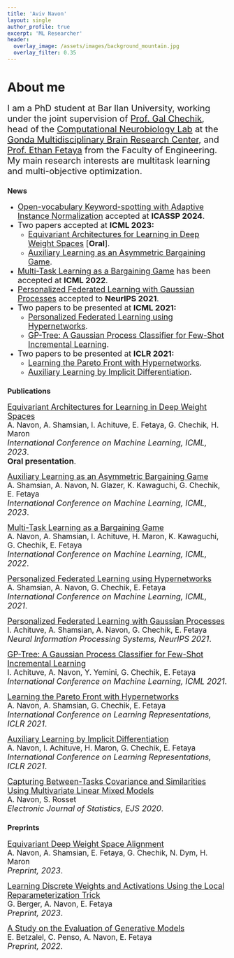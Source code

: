 ```yaml
---
title: 'Aviv Navon'
layout: single
author_profile: true
excerpt: 'ML Researcher'
header:
  overlay_image: /assets/images/background_mountain.jpg
  overlay_filter: 0.35
---
```


# About me

<span style="font-size:20px;">I am a PhD student at Bar Ilan University, working under the joint supervision of <a href="https://chechiklab.biu.ac.il/~gal/"> Prof. Gal Chechik</a>, head of the <a href="http://chechiklab.biu.ac.il/"> Computational Neurobiology Lab</a> at the <a href="http://www.gondabrain.biu.ac.il/">Gonda Multidisciplinary Brain Research Center</a>, and <a href="http://www.eng.biu.ac.il/fetayae/"> Prof. Ethan Fetaya</a> from the Faculty of Engineering. My main research interests are multitask learning and multi-objective optimization. </span>

### News

- <span style="font-size:18px;">[Open-vocabulary Keyword-spotting with Adaptive Instance Normalization](https://arxiv.org/abs/2301.13501) accepted at **ICASSP 2024**.</span>
- <span style="font-size:18px;">Two papers accepted at **ICML 2023:**</span>
  - <span style="font-size:18px;">[Equivariant Architectures for Learning in Deep Weight Spaces](https://arxiv.org/abs/2301.12780) [**Oral**].</span>
  - <span style="font-size:18px;">[Auxiliary Learning as an Asymmetric Bargaining Game](https://arxiv.org/abs/2301.13501).</span>
- <span style="font-size:18px;">[Multi-Task Learning as a Bargaining Game](https://arxiv.org/abs/2202.01017) has been accepted at **ICML 2022**.</span>
- <span style="font-size:18px;">[Personalized Federated Learning with Gaussian Processes](https://arxiv.org/abs/2106.15482) accepted to **NeurIPS 2021**.</span>
- <span style="font-size:18px;">Two papers to be presented at **ICML 2021:**</span>
	- <span style="font-size:18px;">[Personalized Federated Learning using Hypernetworks](https://avivsham.github.io/pfedhn/).</span>
	- <span style="font-size:18px;">[GP-Tree: A Gaussian Process Classifier for Few-Shot Incremental Learning](https://arxiv.org/abs/2102.07868).</span>
- <span style="font-size:18px;">Two papers to be presented at **ICLR 2021:**</span>
	- <span style="font-size:18px;">[Learning the Pareto Front with Hypernetworks](https://avivnavon.github.io/ParetoHN/).</span>
	- <span style="font-size:18px;">[Auxiliary Learning by Implicit Differentiation](https://avivnavon.github.io/AuxiLearn/).</span>

### Publications


<span style="font-size:18px;">[Equivariant Architectures for Learning in Deep Weight Spaces](https://arxiv.org/abs/2301.12780)</span><br>
<span style="font-size:17px;"> A. Navon, A. Shamsian, I. Achituve, E. Fetaya, G. Chechik, H. Maron </span><br>
<span style="font-size:18px;"> _International Conference on Machine Learning, ICML, 2023_.</span><br>
<span style="font-size:18px;"> **Oral presentation**.</span><br>
<!-- --- -->

<span style="font-size:18px;">[Auxiliary Learning as an Asymmetric Bargaining Game](https://arxiv.org/abs/2301.13501)</span><br>
<span style="font-size:17px;"> A. Shamsian, A. Navon, N. Glazer, K. Kawaguchi, G. Chechik, E. Fetaya </span><br>
<span style="font-size:18px;"> _International Conference on Machine Learning, ICML, 2023_.</span><br>
<!-- --- -->

<span style="font-size:18px;">[Multi-Task Learning as a Bargaining Game](https://arxiv.org/abs/2202.01017)</span><br>
<span style="font-size:17px;"> A. Navon, A. Shamsian, I. Achituve, H. Maron, K. Kawaguchi, G. Chechik, E. Fetaya </span><br>
<span style="font-size:18px;"> _International Conference on Machine Learning, ICML, 2022_.</span><br>
<!-- --- -->

<span style="font-size:18px;">[Personalized Federated Learning using Hypernetworks](https://arxiv.org/abs/2103.04628)</span><br>
<span style="font-size:17px;"> A. Shamsian, A. Navon, G. Chechik, E. Fetaya </span><br>
<span style="font-size:18px;"> _International Conference on Machine Learning, ICML, 2021_.</span><br>
<!-- --- -->

<span style="font-size:18px;">[Personalized Federated Learning with Gaussian Processes](https://arxiv.org/abs/2106.15482)</span><br>
<span style="font-size:17px;">I. Achituve, A. Shamsian, A. Navon, G. Chechik, E. Fetaya </span><br>
<span style="font-size:18px;">_Neural Information Processing Systems, NeurIPS 2021_.</span><br>
<!-- --- -->

<span style="font-size:18px;">[GP-Tree: A Gaussian Process Classifier for Few-Shot Incremental Learning](https://arxiv.org/abs/2102.07868)</span><br>
<span style="font-size:17px;">I. Achituve, A. Navon, Y. Yemini, G. Chechik, E. Fetaya </span><br>
<span style="font-size:18px;">_International Conference on Machine Learning, ICML 2021_.</span><br>
<!-- --- -->

<span style="font-size:18px;">[Learning the Pareto Front with Hypernetworks](https://arxiv.org/abs/2010.04104)</span><br>
<span style="font-size:17px;">A. Navon, A. Shamsian, G. Chechik, E. Fetaya </span><br>
<span style="font-size:18px;">_International Conference on Learning Representations, ICLR 2021_.</span><br>
<!-- --- -->

<span style="font-size:18px;">[Auxiliary Learning by Implicit Differentiation](https://arxiv.org/abs/2007.02693)</span><br>
<span style="font-size:17px;">A. Navon, I. Achituve, H. Maron, G. Chechik, E. Fetaya </span><br>
<span style="font-size:18px;">_International Conference on Learning Representations, ICLR 2021_.</span><br>
<!-- --- -->

<span style="font-size:18px;">[Capturing Between-Tasks Covariance and Similarities Using Multivariate Linear Mixed Models](https://projecteuclid.org/euclid.ejs/1603245663)</span><br>
<span style="font-size:17px;">A. Navon, S. Rosset </span><br>
<span style="font-size:18px;">_Electronic Journal of Statistics, EJS 2020_.</span><br>

### Preprints

<span style="font-size:18px;">[Equivariant Deep Weight Space Alignment](https://arxiv.org/abs/2310.13397)</span><br>
<span style="font-size:17px;"> A. Navon, A. Shamsian, E. Fetaya, G. Chechik, N. Dym, H. Maron </span><br>
<span style="font-size:18px;"> _Preprint, 2023_.</span><br>

<span style="font-size:18px;">[Learning Discrete Weights and Activations Using the Local Reparameterization Trick](https://arxiv.org/abs/2307.01683)</span><br>
<span style="font-size:17px;"> G. Berger, A. Navon, E. Fetaya </span><br>
<span style="font-size:18px;"> _Preprint, 2023_.</span><br>

<span style="font-size:18px;">[A Study on the Evaluation of Generative Models](https://arxiv.org/abs/2206.10935)</span><br>
<span style="font-size:17px;"> E. Betzalel, C. Penso, A. Navon, E. Fetaya </span><br>
<span style="font-size:18px;"> _Preprint, 2022_.</span><br>
<!-- --- -->
